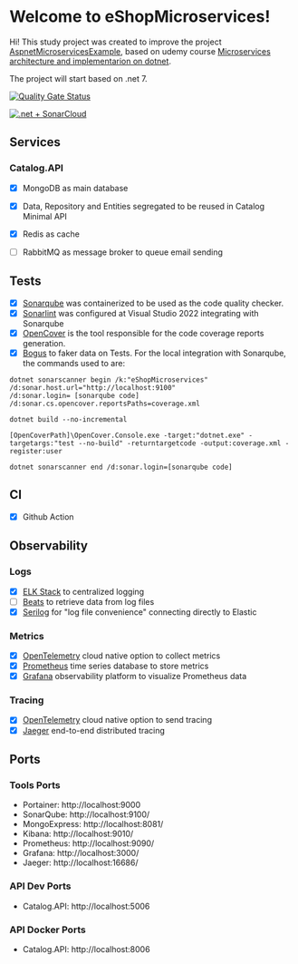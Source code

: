 # Welcome to eShopMicroservices!
Hi! This study project was created to improve the project [AspnetMicroservicesExample](https://github.com/DouglasFugita/AspnetMicroservicesExample/), based on udemy course [Microservices architecture and implementarion on dotnet](https://www.udemy.com/course/microservices-architecture-and-implementation-on-dotnet/).

The project will start based on .net 7.

[![Quality Gate Status](https://sonarcloud.io/api/project_badges/measure?project=DouglasFugita_eShopMicroservices&metric=alert_status)](https://sonarcloud.io/summary/new_code?id=DouglasFugita_eShopMicroservices)

[![.net + SonarCloud](https://github.com/DouglasFugita/eShopMicroservices/actions/workflows/main.yml/badge.svg)](https://github.com/DouglasFugita/eShopMicroservices/actions/workflows/main.yml)

## Services
### Catalog.API
- [x] MongoDB as main database
- [x] Data, Repository and Entities segregated to be reused in Catalog Minimal API
- [x] Redis as cache
- [ ] RabbitMQ as message broker to queue email sending


## Tests
- [x] [Sonarqube](https://www.sonarsource.com/products/sonarqube/downloads/) was containerized to be used as the code quality checker.
- [x] [Sonarlint](https://www.sonarsource.com/products/sonarlint/) was configured at Visual Studio 2022 integrating with Sonarqube
- [x] [OpenCover](https://github.com/OpenCover/opencoverCode) is the tool responsible for the code coverage reports generation.
- [x] [Bogus](https://github.com/bchavez/Bogus) to faker data on Tests.
For the local integration with Sonarqube, the commands used to are:
```
dotnet sonarscanner begin /k:"eShopMicroservices"
/d:sonar.host.url="http://localhost:9100" 
/d:sonar.login= [sonarqube code]
/d:sonar.cs.opencover.reportsPaths=coverage.xml 
 
dotnet build --no-incremental
 
[OpenCoverPath]\OpenCover.Console.exe -target:"dotnet.exe" -targetargs:"test --no-build" -returntargetcode -output:coverage.xml -register:user

dotnet sonarscanner end /d:sonar.login=[sonarqube code]
```
## CI
- [x] Github Action

## Observability
### Logs
- [x] [ELK Stack](https://www.elastic.co/pt/elastic-stack/) to centralized logging
- [ ] [Beats](https://www.elastic.co/pt/beats/) to retrieve data from log files
- [x] [Serilog](https://serilog.net/) for "log file convenience" connecting directly to Elastic

### Metrics
- [x] [OpenTelemetry](https://opentelemetry.io/) cloud native option to collect metrics
- [x] [Prometheus](https://prometheus.io/) time series database to store metrics
- [x] [Grafana](https://grafana.com/) observability platform to visualize Prometheus data

### Tracing
- [x] [OpenTelemetry](https://opentelemetry.io/) cloud native option to send tracing
- [x] [Jaeger](https://www.jaegertracing.io/) end-to-end distributed tracing

## Ports
### Tools Ports
- Portainer: http://localhost:9000
- SonarQube: http://localhost:9100/
- MongoExpress: http://localhost:8081/
- Kibana: http://localhost:9010/
- Prometheus: http://localhost:9090/
- Grafana: http://localhost:3000/
- Jaeger: http://localhost:16686/

### API Dev Ports
- Catalog.API: http://localhost:5006

### API Docker Ports
- Catalog.API: http://localhost:8006



